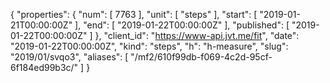 {
  "properties": {
    "num": [
      7763
    ],
    "unit": [
      "steps"
    ],
    "start": [
      "2019-01-21T00:00:00Z"
    ],
    "end": [
      "2019-01-22T00:00:00Z"
    ],
    "published": [
      "2019-01-22T00:00:00Z"
    ]
  },
  "client_id": "https://www-api.jvt.me/fit",
  "date": "2019-01-22T00:00:00Z",
  "kind": "steps",
  "h": "h-measure",
  "slug": "2019/01/svqo3",
  "aliases": [
    "/mf2/610f99db-f069-4c2d-95cf-6f184ed99b3c/"
  ]
}
